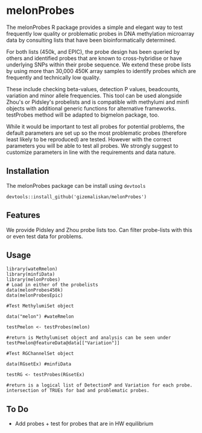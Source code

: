 # melonProbes

The melonProbes R package provides a simple and elegant way to test frequently low quality or problematic probes in DNA methylation microarray data by consulting lists that have been bioinformatically determined. 

For both lists (450k, and EPIC), the probe design has been queried by others and identified probes that are known to cross-hybridise or have underlying SNPs within their probe sequence. We extend these probe lists by using more than 30,000 450K array samples to identify probes which are frequently and technically low quality.

These include checking beta-values, detection P values, beadcounts, variation and minor allele frequencies. This tool can be used alongside Zhou's or Pidsley's probelists and is compatible with methylumi and minfi objects with additional generic functions for alternative frameworks. testProbes method will be adapted to bigmelon package, too. 

While it would be important to test all probes for potential problems, the default parameters are set up so the most problematic probes (therefore least likely to be reproduced) are tested. However with the correct parameters you will be able to test all probes. We strongly suggest to customize parameters in line with the requirements and data nature. 

## Installation
The melonProbes package can be install using `devtools`
```
devtools::install_github('gizemaliskan/melonProbes')
```

## Features
We provide Pidsley and Zhou probe lists too.
Can filter probe-lists with this or even test data for problems.

## Usage

```
library(wateRmelon)
library(minfiData)
library(melonProbes)
# Load in either of the probelists
data(melonProbes450k)
data(melonProbesEpic)

#Test MethylumiSet object 

data("melon") #wateRmelon
 
testPmelon <- testProbes(melon)

#return is Methylumiset object and analysis can be seen under testPmelon@featureData@data[["Variation"]]

#Test RGChannelSet object

data(RGsetEx) #minfiData

testRG <- testProbes(RGsetEx)

#return is a logical list of DetectionP and Variation for each probe. intersection of TRUEs for bad and problematic probes.
```

## To Do
* Add probes + test for probes that are in HW equilibrium
